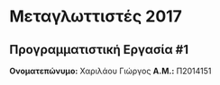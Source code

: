# Μεταγλωττιστές 2017
## Προγραμματιστική Εργασία #1

**Ονοματεπώνυμο:** Χαριλάου Γιώργος
**Α.Μ.:** Π2014151


